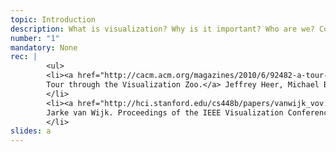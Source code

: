 ```yaml
---
topic: Introduction
description: What is visualization? Why is it important? Who are we? Course overview. 
number: "1"
mandatory: None
rec: | 
        <ul>
        <li><a href="http://cacm.acm.org/magazines/2010/6/92482-a-tour-through-the-visualization-zoo/pdf">A
        Tour through the Visualization Zoo.</a> Jeffrey Heer, Michael Bostock, Vadim Ogievetsky. Communications of the ACM, 53(6), pp. 59-67, Jun 2010. 
        </li>
        <li><a href="http://hci.stanford.edu/cs448b/papers/vanwijk_vov.pdf">The Value of Visualization</a>.
        Jarke van Wijk. Proceedings of the IEEE Visualization Conference, pp. 79-86, 2005.
        </li>
slides: a
---
```






